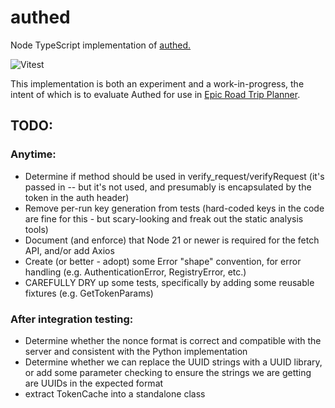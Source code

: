 # authed
Node TypeScript implementation of [authed.](https://github.com/authed-dev/authed)

![Vitest](https://github.com/HillwoodPark/authed/actions/workflows/vitest.yml/badge.svg)

This implementation is both an experiment and a work-in-progress, the intent of which is to evaluate Authed for use in [Epic Road Trip Planner](https://epicroadtripplanner.com).


## TODO:

### Anytime:
- Determine if method should be used in verify_request/verifyRequest (it's passed in -- but it's not used, and presumably is encapsulated by the token in the auth header)
- Remove per-run key generation from tests (hard-coded keys in the code are fine for this - but scary-looking and freak out the static analysis tools)
- Document (and enforce) that Node 21 or newer is required for the fetch API, and/or add Axios
- Create (or better - adopt) some Error "shape" convention, for error handling (e.g. AuthenticationError, RegistryError, etc.)
- CAREFULLY DRY up some tests, specifically by adding some reusable fixtures (e.g. GetTokenParams)

### After integration testing:
- Determine whether the nonce format is correct and compatible with the server and consistent with the Python implementation
- Determine whether we can replace the UUID strings with a UUID library, or add some parameter checking to ensure the strings we are getting are UUIDs in the expected format
- extract TokenCache into a standalone class

